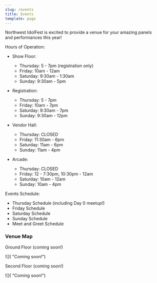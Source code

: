 ```yaml
---
slug: /events
title: Events
template: page
---
```

Northwest IdolFest is excited to provide a venue for your amazing panels and performances this year!

Hours of Operation:

* Show Floor:

  * Thursday: 5 - 7pm (registration only)
  * Friday: 10am - 12am
  * Saturday: 9:30am - 1:30am
  * Sunday: 9:30am - 5pm
* Registration:

  * Thursday: 5 - 7pm
  * Friday: 10am - 7pm
  * Saturday: 9:30am - 7pm
  * Sunday: 9:30am - 12pm
* Vendor Hall:

  * Thursday: CLOSED
  * Friday: 11:30am - 6pm
  * Saturday: 11am - 6pm
  * Sunday: 11am - 4pm
* Arcade:

  * Thursday: CLOSED
  * Friday: 12 - 7:30pm, 10:30pm - 12am
  * Saturday: 10am - 12am
  * Sunday: 10am - 4pm

Events Schedule:

* Thursday Schedule (including Day 0 meetup!)
* Friday Schedule
* Saturday Schedule
* Sunday Schedule
* Meet and Greet Schedule

### Venue Map

Ground Floor (coming soon!)

![]( "Coming soon!")

Second Floor (coming soon!)

![]( "Coming soon!")
